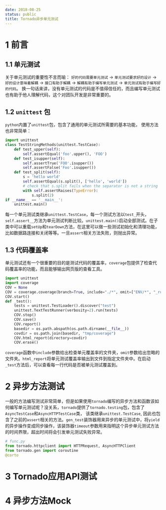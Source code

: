 ```yaml
---
date: 2018-08-25
status: public
title: Tornado异步单元测试
---
```


# 1 前言
## 1.1 单元测试
关于单元测试的重要性不言而喻： `好的代码需要单元测试` -> `单元测试要求好的设计` -> `好的设计意味着解耦` -> `接口有助于解耦` -> `解耦有助于编写单元测试` -> `单元测试有助于编写好的代码`。
换一句话来讲，没有单元测试的代码是不值得信任的，而且编写单元测试也有助于他人理解代码，这个对团队开发是非常重要的。
## 1.2 `unittest` 包
`python`内置了`unittest`包，包含了通用的单元测试所需要的基本功能， 使用方法也非常简单：
```python
import unittest
class TestStringMethods(unittest.TestCase):
    def test_upper(self):
        self.assertEqual('foo'.upper(), 'FOO')
    def test_isupper(self):
        self.assertTrue('FOO'.isupper())
        self.assertFalse('Foo'.isupper())
    def test_split(self):
        s = 'hello world'
        self.assertEqual(s.split(), ['hello', 'world'])
        # check that s.split fails when the separator is not a string
        with self.assertRaises(TypeError):
            s.split(2)
if __name__ == '__main__':
    unittest.main()
```
每一个单元测试类继承`unittest.TestCase`，每一个测试方法以`test_`开头，`self.assert__`方法为单元测试判断比较。`unittest.main()`启动全部测试。在子类中可以重载`setUp`和`tearDown`方法，在这里可以做一些测试初始化和清理功能，比如数据路连接和关闭等等。一旦`assert`相关方法失败，则抛出异常。
## 1.3 代码覆盖率
单元测试还有一个很重要的目的是测试代码的覆盖率，`coverage`包提供了检查代码覆盖率的功能，而且能够输出网页版的查看工具。
```python
import unittest
import coverage
COV = None
COV = coverage.coverage(branch=True, include="./*", omit=["ENV/*", "_run.py", "test/*", "pep8/*", "*/__init__.py"])
COV.start()
def _test():
    tests = unittest.TestLoader().discover("test")
    unittest.TextTestRunner(verbosity=2).run(tests)
    COV.stop()
    COV.save()
    COV.report()
    basedir = os.path.abspath(os.path.dirname(__file__))
    covdir = os.path.join(basedir, "tmp/coverage")
    COV.html_report(directory=covdir)
    COV.erase()
```
`coverage`函数中`include`参数给出检查单元覆盖率的文件夹，`omit`参数给出忽略的文件夹。`html_report`将单元测试覆盖率输出到文件到指定文件夹中。在启动`_test`方法后，可以查看每一行代码是否被单元测试覆盖到。
# 2 异步方法测试
一般的方法编写测试非常简单，但是如果使用`tornado`编写的异步方法和函数该如何编写单元测试呢？没关系，`tornado`提供了`tornado.testing`包，包含了`AsyncTestCase`和`AsyncHTTPTestCase`类， 该类继承`unittest.TestCase`, 因此也包含了之前的`assert`相关的方法。`gen_test`装饰器用来异步的单元测试中，将`yield`的异步操作变成同步操作，该装饰器`timeout`参数用来指明这个异步单元测试方法的时间界限，超出时间将会引发单元测试失败异常。
```python
# func.py
from tornado.httpclient import HTTPRequest, AsyncHTTPClient
from tornado.gen import coroutine
@corto
```
# 3 Tornado应用API测试
# 4 异步方法Mock